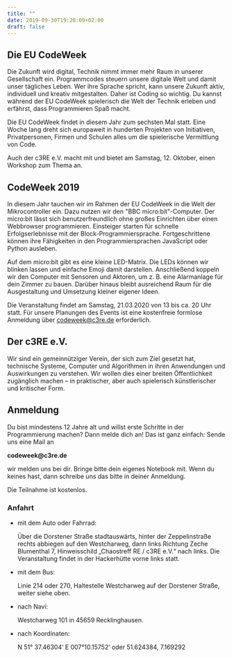 ```yaml
---
title: ""
date: 2019-09-30T19:20:09+02:00
draft: false
---
```


## Die EU CodeWeek
Die Zukunft wird digital, Technik nimmt immer mehr Raum in unserer Gesellschaft ein. Programmcodes steuern unsere digitale Welt und damit unser tägliches Leben. Wer ihre Sprache spricht, kann unsere Zukunft aktiv, individuell und kreativ mitgestalten. Daher ist Coding so wichtig. Du kannst während der EU CodeWeek spielerisch die Welt der Technik erleben und erfährst, dass Programmieren Spaß macht.

Die EU CodeWeek findet in diesem Jahr zum sechsten Mal statt. Eine Woche lang dreht sich europaweit in hunderten Projekten von Initiativen, Privatpersonen, Firmen und Schulen alles um die spielerische Vermittlung von Code.

Auch der c3RE e.V. macht mit und bietet
am Samstag, 12. Oktober, einen Workshop zum Thema an.

## CodeWeek 2019
In diesem Jahr tauchen wir im Rahmen der EU CodeWeek in die Welt der Mikrocontroller ein. Dazu nutzen wir den "BBC micro:bit"-Computer. Der micro:bit lässt sich benutzerfreundlich ohne großes Einrichten über einen Webbrowser programmieren. Einsteiger starten für schnelle Erfolgserlebnisse mit der Block-Programmiersprache. Fortgeschrittene können ihre Fähigkeiten in den Programmiersprachen JavaScript oder Python ausleben.

Auf dem micro:bit gibt es eine kleine LED-Matrix. Die LEDs können wir blinken lassen und einfache Emoji damit darstellen. Anschließend koppeln wir den Computer mit Sensoren und Aktoren, um z. B. eine Alarmanlage für dein Zimmer zu bauen. Darüber hinaus bleibt ausreichend Raum für die Ausgestaltung und Umsetzung kleiner eigener Ideen. 

Die Veranstaltung findet am Samstag, 21.03.2020 von 13 bis ca. 20 Uhr statt. Für unsere Planungen des Events ist eine kostenfreie formlose Anmeldung über codeweek@c3re.de erforderlich.


## Der c3RE e.V.

Wir sind ein gemeinnütziger Verein, der sich zum Ziel gesetzt hat, technische Systeme, Computer und Algorithmen in ihren Anwendungen und Auswirkungen zu verstehen. Wir wollen dies einer breiten Öffentlichkeit zugänglich machen – in praktischer, aber auch spielerisch künstlerischer und kritischer Form.

## Anmeldung

Du bist mindestens 12 Jahre alt und willst erste Schritte in der Programmierung machen? Dann melde dich an!
Das ist ganz einfach: Sende uns eine Mail an 

__codeweek@c3re.de__

wir melden uns bei dir.
Bringe bitte dein eigenes Notebook mit. Wenn du keines hast, dann schreibe uns das bitte in deiner Anmeldung.

Die Teilnahme ist kostenlos.


### Anfahrt

- mit dem Auto oder Fahrrad:

    Über die Dorstener Straße stadtauswärts, hinter der Zeppelinstraße rechts abbiegen auf den Westcharweg, dann links Richtung Zeche Blumenthal 7, Hinweisschild „Chaostreff RE / c3RE e.V.“ nach links. Die Veranstaltung findet in der Hackerhütte vorne links statt.

- mit dem Bus:

    Linie 214 oder 270, Haltestelle Westcharweg auf der Dorstener Straße, weiter siehe oben.

- nach Navi:

    Westcharweg 101 in 45659 Recklinghausen.

- nach Koordinaten:

    N 51° 37.46304‘ E 007°10.15752‘ oder 51.624384, 7.169292

